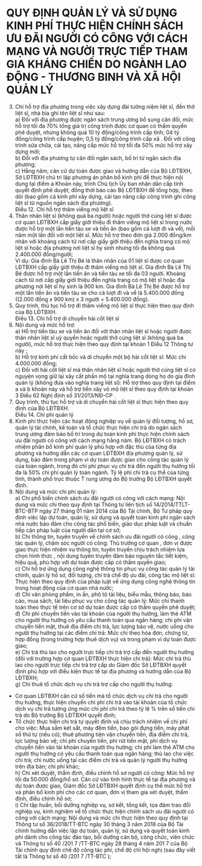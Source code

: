 # QUY ĐỊNH QUẢN LÝ VÀ SỬ DỤNG KINH PHÍ THỰC HIỆN CHÍNH SÁCH ƯU ĐÃI NGƯỜI CÓ CÔNG VỚI CÁCH MẠNG VÀ NGƯỜI TRỰC TIẾP THAM GIA KHÁNG CHIẾN DO NGÀNH LAO ĐỘNG - THƯƠNG BINH VÀ XÃ HỘI QUẢN LÝ

3. Chi hỗ trợ địa phương trong việc xây dựng đài tưởng niệm liệt sĩ, đền thờ liệt sĩ, nhà bia ghi tên liệt sĩ như sau:  
a) Đối với địa phương được ngân sách trung ương bổ sung cân đối, mức hỗ trợ tối đa 70% tổng giá trị công trình được cơ quan có thẩm quyền phê duyệt, nhưng không quá 10 tỷ đồng/công trình cấp tỉnh; 04 tỷ đồng/công trình cấp huyện; 0,5 tỷ đồng/công trình cấp xã . Đối với công trình sửa chữa, cải tạo, nâng cấp mức hỗ trợ tối đa 50% mức hỗ trợ xây dựng mới;  
b) Đối với địa phương tự cân đối ngân sách, bố trí từ ngân sách địa phương;  
c) Hằng năm, căn cứ dự toán được giao và hướng dẫn của Bộ LĐTBXH, Sở LĐTBXH chủ trì lập phương án phân bổ kinh phí để thực hiện nội dung tại điểm a Khoản này, trình Chủ tịch Ủy ban nhân dân cấp tỉnh quyết định phê duyệt; đồng thời báo cáo Bộ LĐTBXH để tổng hợp, theo dõi (bao gồm cả kinh phí xây dựng, cải tạo nâng cấp công trình ghi công liệt sĩ từ nguồn ngân sách địa phương).  
Điều 12. Chi hỗ trợ thăm viếng mộ liệt sĩ  
1. Thân nhân liệt sĩ (không quá ba người) hoặc người thờ cúng liệt sĩ được cơ quan LĐTBXH cấp giấy giới thiệu đi thăm viếng mộ liệt sĩ trong nước được hỗ trợ một lần tiền tàu xe và tiền ăn (bao gồm cả lượt đi và về), mỗi năm một lần đối với một liệt sĩ. Mức hỗ trợ theo đơn giá 2.000 đồng/km nhân với khoảng cách từ nơi cấp giấy giới thiệu đến nghĩa trang có mộ liệt sĩ hoặc địa phương nơi liệt sĩ hy sinh nhưng tối đa không quá 2.400.000 đồng/người;  
Ví dụ: Gia đình Bà Lê Thị Bé là thân nhân của 01 liệt sĩ được cơ quan LĐTBXH cấp giấy giới thiệu đi thăm viếng mộ liệt sĩ.  Gia đình Bà Lê Thị Bé được hỗ trợ một lần tiền ăn và tiền tàu xe tối đa 03 người. Khoảng cách từ nơi cấp giấy giới thiệu đến nghĩa trang có mộ liệt sĩ hoặc địa phương nơi liệt sĩ hy sinh là 900 km. Gia đình Bà Lê Thị Bé được hỗ trợ một lần tiền ăn và tiền tàu xe cho cả lượt đi và về là 5.400.000 đồng ((2.000 đồng x 900 km) x 3 người = 5.400.000 đồng).  
2. Quy trình, thủ tục hỗ trợ đi thăm viếng mộ liệt sĩ thực hiện theo quy định của Bộ LĐTBXH.  
Điều 13. Chi hỗ trợ di chuyển hài cốt liệt sĩ  
1. Nội dung và mức hỗ trợ:  
a) Hỗ trợ tiền tàu xe và tiền ăn đối với thân nhân liệt sĩ hoặc người được thân nhân liệt sĩ uỷ quyền hoặc người thờ cúng liệt sĩ (không quá ba người), mức hỗ trợ thực hiện theo quy định tại khoản 1 Điều 12 Thông tư này ;  
b) Hỗ trợ kinh phí cất bốc và di chuyển một bộ hài cốt liệt sĩ: Mức chi 4.000.000 đồng;  
c) Đối với hài cốt liệt sĩ mà thân nhân liệt sĩ hoặc người thờ cúng liệt sĩ có nguyện vọng giữ lại xây cất phần mộ tại nghĩa trang dòng họ do gia đình quản lý (không đưa vào nghĩa trang liệt sĩ): Hỗ trợ theo quy định tại điểm a và b khoản này và hỗ trợ tiền xây vỏ mộ liệt sĩ theo quy định tại khoản 3 Điều 62 Nghị định số 31/2013/NĐ-CP .  
2. Quy trình, thủ tục hỗ trợ và di chuyển hài cốt liệt sĩ thực hiện theo quy định của Bộ LĐTBXH.  
Điều 14. Chi phí quản lý  
1. Kinh phí thực hiện các hoạt động nghiệp vụ về quản lý đối tượng, hồ sơ, quản lý tài chính, kế toán và tổ chức thực hiện chi trả do ngân sách trung ương đảm bảo bố trí trong dự toán kinh phí thực hiện chính sách ưu đãi người có công với cách mạng hằng năm. Bộ LĐTBXH có trách nhiệm phân bổ kinh phí quản lý phù hợp với đặc thù của từng địa phương và hướng dẫn các cơ quan LĐTBXH địa phương quản lý, sử dụng, bảo đảm trong phạm vi dự toán được giao cho công tác quản lý của toàn ngành, trong đó chi phí phục vụ chi trả đến người thụ hưởng tối đa là 50% chi phí quản lý toàn ngành. Tỷ lệ phí chi trả cụ thể của từng tỉnh, thành phố trực thuộc T rung ương do Bộ trưởng Bộ LĐTBXH quyết định.  
2. Nội dung và mức chi phí quản lý:  
a) Chi phổ biến chính sách ưu đãi người có công với cách mạng: Nội dung và mức chi theo quy định tại Thông tư liên tịch số 14/2014/TTLT-BTC-BTP ngày 27 tháng 01 năm 2014 của Bộ Tài chính, Bộ Tư pháp quy định việc lập dự toán, quản lý, sử dụng và quyết toán kinh phí ngân sách nhà nước bảo đảm cho công tác phổ biến, giáo dục pháp luật và chuẩn tiếp cận pháp luật của người dân tại cơ sở;  
b) Chi thông tin, tuyên truyền về chính sách ưu đãi người có công , công tác quản lý, chăm sóc người có công: Thủ trưởng cơ quan , đơn vị được giao thực hiện nhiệm vụ thông tin, tuyên truyền chịu trách nhiệm lựa chọn hình thức , nội dung tuyên truyền đảm bảo nguyên tắc tiết kiệm, hiệu quả, phù hợp với dự toán được cấp có thẩm quyền giao;  
c) Chi hỗ trợ ứng dụng công nghệ thông tin phục vụ công tác quản lý tài chính, quản lý hồ sơ, đối tượng, chi trả chế độ ưu đãi, công tác mộ liệt sĩ: Thực hiện theo quy định của pháp luật về ứng dụng công nghệ thông tin trong hoạt động của cơ quan nhà nước;  
d) Chi văn phòng phẩm, in ấn, phô tô tài liệu, biểu mẫu, thông báo, báo cáo, mua sách, tài liệu phục vụ cho công tác quản lý: Mức chi thanh toán theo thực tế trên cơ sở dự toán được cấp có thẩm quyền phê duyệt;  
đ) Chi phí chuyển tiền vào tài khoản của người thụ hưởng, làm thẻ ATM cho người thụ hưởng có yêu cầu thanh toán qua ngân hàng; chi phí vận chuyển tiền mặt, thuê địa điểm chi trả, lực lượng bảo vệ, nước uống cho người thụ hưởng tại các điểm chi trả: Mức chi theo hóa đơn, chứng từ, hợp đồng (trong trường hợp thuê dịch vụ) và trong phạm vi dự toán được giao;  
e) Chi trả thù lao cho người trực tiếp chi trả trợ cấp đến người thụ hưởng (đối với trường hợp cơ quan LĐTBXH thực hiện chi trả): Mức chi trả thù lao cho người trực tiếp chi trả trợ cấp do Giám đốc Sở LĐTBXH quyết định phù hợp với điều kiện thực tế tại địa phương và hướng dẫn của Bộ LĐTBXH;  
g) Chi thuê tổ chức dịch vụ chi trả trợ cấp cho người thụ hưởng:  
- Cơ quan LĐTBXH căn cứ số tiền mà tổ chức dịch vụ chi trả cho người thụ hưởng, thực hiện chuyển chi phí chi trả vào tài khoản của tổ chức dịch vụ chi trả tương ứng mức chi phí chi trả theo tỷ lệ % trên số tiền chi trả do Bộ trưởng Bộ LĐTBXH quyết định;  
- Tổ chức thực hiện chi trả tự quyết định và chịu trách nhiệm về chi phí cho việc: Mua sắm két sắt, máy đếm tiền, bao gói đựng tiền, máy phát số thứ tự (nếu có); thuê phương tiện vận chuyển tiền, địa điểm chi trả, lực lượng bảo vệ; chi phí chuyển tiền, phí rút tiền mặt, phí dịch vụ chuyển tiền vào tài khoản của người thụ hưởng; chi phí làm thẻ ATM cho người thụ hưởng có yêu cầu thanh toán qua ngân hàng; thù lao cho việc chi trả; chi nước uống tại các điểm chi trả và quản lý người thụ hưởng trên địa bàn; chi phí khác;  
h) Chi xét duyệt, thẩm định, điều chỉnh hồ sơ người có công: Mức hỗ trợ tối đa 50.000 đồng/hồ sơ. Căn cứ vào tình hình thực tế tại địa phương và dự toán được giao, Giám đốc Sở LĐTBXH quyết định cụ thể mức hỗ trợ và phân bổ kinh phí cho các cơ quan, đơn vị tham gia xét duyệt, thẩm định, điều chỉnh hồ sơ;  
i) Chi tập huấn, bồi dưỡng nghiệp vụ, sơ kết, tổng kết, tọa đàm trao đổi nghiệp vụ, kinh nghiệm về tổ chức thực hiện chính sách ưu đãi người có công với cách mạng: Nội dung và mức chi thực hiện theo quy định tại Thông tư số 36/2018/TT-BTC ngày 30 tháng 3 năm 2018 của Bộ Tài chính hướng dẫn việc lập dự toán, quản lý, sử dụng và quyết toán kinh phí dành cho công tác đào tạo, bồi dưỡng cán bộ, công chức, viên chức và Thông tư số 40 /201 7 /TT-BTC ngày 28 tháng 4 năm 201 7 của Bộ Tài chính quy định chế độ công tác phí, chế độ chi hội nghị (sau đây viết tắt là Thông tư số 40 /201 7 /TT-BTC );